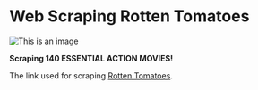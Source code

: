  # Web Scraping Rotten Tomatoes
 
 ![This is an image](https://upload.wikimedia.org/wikipedia/commons/5/5b/Rotten_Tomatoes.svg)

 
**Scraping 140 ESSENTIAL ACTION MOVIES!**

The link used for scraping [Rotten Tomatoes](https://editorial.rottentomatoes.com/guide/140-essential-action-movies-to-watch-now/).


